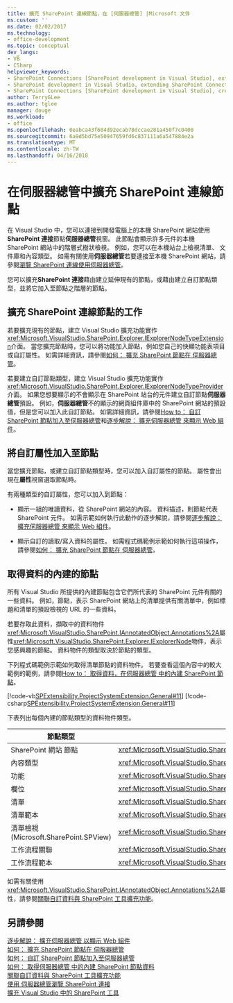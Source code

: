 ```yaml
---
title: 擴充 SharePoint 連線節點，在 [伺服器總管] |Microsoft 文件
ms.custom: ''
ms.date: 02/02/2017
ms.technology:
- office-development
ms.topic: conceptual
dev_langs:
- VB
- CSharp
helpviewer_keywords:
- SharePoint Connections [SharePoint development in Visual Studio], extending a node
- SharePoint development in Visual Studio, extending SharePoint Connections node in Server Explorer
- SharePoint Connections [SharePoint development in Visual Studio], creating a new node type
author: TerryGLee
ms.author: tglee
manager: douge
ms.workload:
- office
ms.openlocfilehash: 0eabca43f604d92ecab78dccae281a450f7c0400
ms.sourcegitcommit: 6a9d5bd75e50947659fd6c837111a6a547884e2a
ms.translationtype: MT
ms.contentlocale: zh-TW
ms.lasthandoff: 04/16/2018
---
```

# <a name="extending-the-sharepoint-connections-node-in-server-explorer"></a>在伺服器總管中擴充 SharePoint 連線節點
  在 Visual Studio 中，您可以連接到開發電腦上的本機 SharePoint 網站使用**SharePoint 連接**節點**伺服器總管**視窗。 此節點會顯示許多元件的本機 SharePoint 網站中的階層式樹狀檢視。 例如，您可以在本機站台上檢視清單、 文件庫和內容類型。 如需有關使用**伺服器總管**若要連接至本機 SharePoint 網站，請參閱[瀏覽 SharePoint 連線使用伺服器總管](../sharepoint/browsing-sharepoint-connections-using-server-explorer.md)。  
  
 您可以擴充**SharePoint 連接**藉由建立延伸現有的節點，或藉由建立自訂節點類型，並將它加入至節點之階層的節點。  
  
## <a name="tasks-for-extending-the-sharepoint-connections-node"></a>擴充 SharePoint 連線節點的工作  
 若要擴充現有的節點，建立 Visual Studio 擴充功能實作<xref:Microsoft.VisualStudio.SharePoint.Explorer.IExplorerNodeTypeExtension>介面。 當您擴充節點時，您可以將功能加入節點，例如您自己的快顯功能表項目或自訂屬性。 如需詳細資訊，請參閱[如何： 擴充 SharePoint 節點在 伺服器總管](../sharepoint/how-to-extend-a-sharepoint-node-in-server-explorer.md)。  
  
 若要建立自訂節點類型，建立 Visual Studio 擴充功能實作<xref:Microsoft.VisualStudio.SharePoint.Explorer.IExplorerNodeTypeProvider>介面。 如果您想要顯示的不會顯示在 SharePoint 站台的元件建立自訂節點**伺服器總管**預設。 例如，**伺服器總管**不的顯示的網頁組件庫中的 SharePoint 網站的預設值，但是您可以加入此自訂節點。 如需詳細資訊，請參閱[How to： 自訂 SharePoint 節點加入至伺服器總管](../sharepoint/how-to-add-a-custom-sharepoint-node-to-server-explorer.md)和[逐步解說： 擴充伺服器總管 來顯示 Web 組件](../sharepoint/walkthrough-extending-server-explorer-to-display-web-parts.md)。  
  
## <a name="adding-custom-properties-to-nodes"></a>將自訂屬性加入至節點  
 當您擴充節點，或建立自訂節點類型時，您可以加入自訂屬性的節點。 屬性會出現在**屬性**視窗選取節點時。  
  
 有兩種類型的自訂屬性，您可以加入到節點：  
  
-   顯示一組的唯讀資料，從 SharePoint 網站的內容。 資料描述，則節點代表 SharePoint 元件。 如需示範如何執行此動作的逐步解說，請參閱[逐步解說： 擴充伺服器總管 來顯示 Web 組件](../sharepoint/walkthrough-extending-server-explorer-to-display-web-parts.md)。  
  
-   顯示自訂的讀取/寫入資料的屬性。 如需程式碼範例示範如何執行這項操作，請參閱[如何： 擴充 SharePoint 節點在 伺服器總管](../sharepoint/how-to-extend-a-sharepoint-node-in-server-explorer.md)。  
  
## <a name="getting-data-for-built-in-nodes"></a>取得資料的內建的節點  
 所有 Visual Studio 所提供的內建節點包含它們所代表的 SharePoint 元件有關的一些資料。 例如，節點，表示 SharePoint 網站上的清單提供有關清單中，例如標題和清單的預設檢視的 URL 的一些資料。  
  
 若要存取此資料，擷取中的資料物件<xref:Microsoft.VisualStudio.SharePoint.IAnnotatedObject.Annotations%2A>屬性<xref:Microsoft.VisualStudio.SharePoint.Explorer.IExplorerNode>物件，表示您感興趣的節點。 資料物件的類型取決於節點的類型。  
  
 下列程式碼範例示範如何取得清單節點的資料物件。 若要查看這個內容中的較大範例的範例，請參閱[How to： 取得資料，在伺服器總管 中的內建 SharePoint 節點](../sharepoint/how-to-get-data-for-a-built-in-sharepoint-node-in-server-explorer.md)。  
  
 [!code-vb[SPExtensibility.ProjectSystemExtension.General#11](../sharepoint/codesnippet/VisualBasic/projectsystemexamples/extension/serverexplorerextensionnodeinfo.vb#11)]
 [!code-csharp[SPExtensibility.ProjectSystemExtension.General#11](../sharepoint/codesnippet/CSharp/projectsystemexamples/extension/serverexplorerextensionnodeinfo.cs#11)]  
  
 下表列出每個內建的節點類型的資料物件類型。  
  
|節點類型|資料物件類型|  
|---------------|----------------------|  
|SharePoint 網站 節點|<xref:Microsoft.VisualStudio.SharePoint.Explorer.IExplorerSiteNodeInfo>|  
|內容類型|<xref:Microsoft.VisualStudio.SharePoint.Explorer.Extensions.IContentTypeNodeInfo>|  
|功能|<xref:Microsoft.VisualStudio.SharePoint.Explorer.Extensions.IFeatureNodeInfo>|  
|欄位|<xref:Microsoft.VisualStudio.SharePoint.Explorer.Extensions.IFieldNodeInfo>|  
|清單|<xref:Microsoft.VisualStudio.SharePoint.Explorer.Extensions.IListNodeInfo>|  
|清單範本|<xref:Microsoft.VisualStudio.SharePoint.Explorer.Extensions.IListTemplateNodeInfo>|  
|清單檢視 (Microsoft.SharePoint.SPView)|<xref:Microsoft.VisualStudio.SharePoint.Explorer.Extensions.IListViewNodeInfo>|  
|工作流程關聯|<xref:Microsoft.VisualStudio.SharePoint.Explorer.Extensions.IWorkflowAssociationNodeInfo>|  
|工作流程範本|<xref:Microsoft.VisualStudio.SharePoint.Explorer.Extensions.IWorkflowTemplateNodeInfo>|  
  
 如需有關使用<xref:Microsoft.VisualStudio.SharePoint.IAnnotatedObject.Annotations%2A>屬性，請參閱[關聯自訂資料與 SharePoint 工具擴充功能](../sharepoint/associating-custom-data-with-sharepoint-tools-extensions.md)。  
  
## <a name="see-also"></a>另請參閱  
 [逐步解說： 擴充伺服器總管 以顯示 Web 組件](../sharepoint/walkthrough-extending-server-explorer-to-display-web-parts.md)   
 [如何： 擴充 SharePoint 節點在 伺服器總管](../sharepoint/how-to-extend-a-sharepoint-node-in-server-explorer.md)   
 [如何： 自訂 SharePoint 節點加入至伺服器總管](../sharepoint/how-to-add-a-custom-sharepoint-node-to-server-explorer.md)   
 [如何： 取得伺服器總管 中的內建 SharePoint 節點資料](../sharepoint/how-to-get-data-for-a-built-in-sharepoint-node-in-server-explorer.md)   
 [關聯自訂資料與 SharePoint 工具擴充功能](../sharepoint/associating-custom-data-with-sharepoint-tools-extensions.md)   
 [使用 伺服器總管瀏覽 SharePoint 連接](../sharepoint/browsing-sharepoint-connections-using-server-explorer.md)   
 [擴充 Visual Studio 中的 SharePoint 工具](../sharepoint/extending-the-sharepoint-tools-in-visual-studio.md)  
  
  